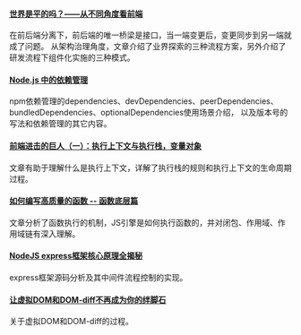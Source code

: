 
#### [世界是平的吗？——从不同角度看前端](https://mp.weixin.qq.com/s/XZddnWD6CITtkGXNMMk5vg)
在前后端分离下，前后端的唯一桥梁是接口，当一端变更后，变更同步到另一端就成了问题。
从架构治理角度，文章介绍了业界探索的三种流程方案，另外介绍了研发流程下组件化实施的三种模式。

#### [Node.js 中的依赖管理](https://mp.weixin.qq.com/s/cSHCKRdMPLKyPP_pOH3nkg)
npm依赖管理的dependencies、devDependencies、peerDependencies、bundledDependencies、optionalDependencies使用场景介绍，
以及版本号的写法和依赖管理的其它内容。

#### [前端进击的巨人（一）：执行上下文与执行栈，变量对象](https://segmentfault.com/a/1190000017890535)
文章有助于理解什么是执行上下文，详解了执行栈的规则和执行上下文的生命周期过程。

#### [如何编写高质量的函数 -- 函数底层篇](https://mp.weixin.qq.com/s/ZkdYbDA5phmKxfMA_N6E9w)
文章分析了函数执行的机制，JS引擎是如何执行函数的，并对闭包、作用域、作用域链有深入理解。

#### [NodeJS express框架核心原理全揭秘](https://zhuanlan.zhihu.com/p/56947560?utm_source=75weekly&utm_medium=75weekly)
express框架源码分析及其中间件流程控制的实现。

#### [让虚拟DOM和DOM-diff不再成为你的绊脚石](https://mp.weixin.qq.com/s/3G3VrG5VzOEBU5EcyCK7gg)
关于虚拟DOM和DOM-diff的过程。